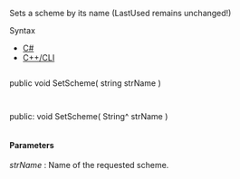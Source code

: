 Sets a scheme by its name (LastUsed remains unchanged!)

Syntax

* [C#](#i-syntax-CS)
* [C++/CLI](#i-syntax-CPP2005)

```
```
public void SetScheme( 
   string strName
)
```
```

```
```
public:
void SetScheme( 
   String^ strName
)
```
```

#### Parameters

*strName*
:   Name of the requested scheme.

